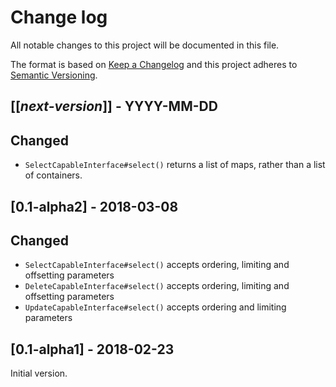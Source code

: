 # Change log
All notable changes to this project will be documented in this file.

The format is based on [Keep a Changelog](http://keepachangelog.com/)
and this project adheres to [Semantic Versioning](http://semver.org/).

## [[*next-version*]] - YYYY-MM-DD
## Changed
- `SelectCapableInterface#select()` returns a list of maps, rather than a list of containers.

## [0.1-alpha2] - 2018-03-08
## Changed
- `SelectCapableInterface#select()` accepts ordering, limiting and offsetting parameters
- `DeleteCapableInterface#select()` accepts ordering, limiting and offsetting parameters
- `UpdateCapableInterface#select()` accepts ordering and limiting parameters

## [0.1-alpha1] - 2018-02-23
Initial version.
